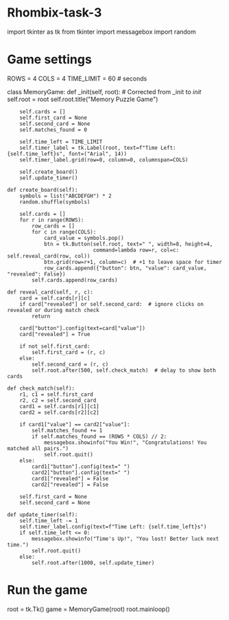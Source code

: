 # Rhombix-task-3
import tkinter as tk
from tkinter import messagebox
import random

# Game settings
ROWS = 4
COLS = 4
TIME_LIMIT = 60  # seconds

class MemoryGame:
    def _init(self, root):  # Corrected from _init to _init_
        self.root = root
        self.root.title("Memory Puzzle Game")
        
        self.cards = []
        self.first_card = None
        self.second_card = None
        self.matches_found = 0
        
        self.time_left = TIME_LIMIT
        self.timer_label = tk.Label(root, text=f"Time Left: {self.time_left}s", font=("Arial", 14))
        self.timer_label.grid(row=0, column=0, columnspan=COLS)
        
        self.create_board()
        self.update_timer()

    def create_board(self):
        symbols = list("ABCDEFGH") * 2
        random.shuffle(symbols)
        
        self.cards = []
        for r in range(ROWS):
            row_cards = []
            for c in range(COLS):
                card_value = symbols.pop()
                btn = tk.Button(self.root, text=" ", width=8, height=4, 
                                command=lambda row=r, col=c: self.reveal_card(row, col))
                btn.grid(row=r+1, column=c)  # +1 to leave space for timer
                row_cards.append({"button": btn, "value": card_value, "revealed": False})
            self.cards.append(row_cards)

    def reveal_card(self, r, c):
        card = self.cards[r][c]
        if card["revealed"] or self.second_card:  # ignore clicks on revealed or during match check
            return

        card["button"].config(text=card["value"])
        card["revealed"] = True
        
        if not self.first_card:
            self.first_card = (r, c)
        else:
            self.second_card = (r, c)
            self.root.after(500, self.check_match)  # delay to show both cards

    def check_match(self):
        r1, c1 = self.first_card
        r2, c2 = self.second_card
        card1 = self.cards[r1][c1]
        card2 = self.cards[r2][c2]
        
        if card1["value"] == card2["value"]:
            self.matches_found += 1
            if self.matches_found == (ROWS * COLS) // 2:
                messagebox.showinfo("You Win!", "Congratulations! You matched all pairs.")
                self.root.quit()
        else:
            card1["button"].config(text=" ")
            card2["button"].config(text=" ")
            card1["revealed"] = False
            card2["revealed"] = False
        
        self.first_card = None
        self.second_card = None

    def update_timer(self):
        self.time_left -= 1
        self.timer_label.config(text=f"Time Left: {self.time_left}s")
        if self.time_left <= 0:
            messagebox.showinfo("Time's Up!", "You lost! Better luck next time.")
            self.root.quit()
        else:
            self.root.after(1000, self.update_timer)

# Run the game
root = tk.Tk()
game = MemoryGame(root)
root.mainloop()
